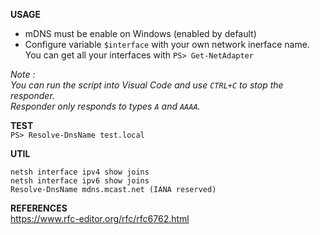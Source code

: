 **USAGE**  
- mDNS must be enable on Windows (enabled by default)  
- Configure variable `$interface` with your own network inerface name.  
  You can get all your interfaces with `PS> Get-NetAdapter` 

*Note :  
You can run the script into Visual Code and use `CTRL+C` to stop the responder.  
Responder only responds to types `A` and `AAAA`.*  

**TEST**  
`PS> Resolve-DnsName test.local`

**UTIL**  
```
netsh interface ipv4 show joins
netsh interface ipv6 show joins
Resolve-DnsName mdns.mcast.net (IANA reserved) 
```

**REFERENCES**  
https://www.rfc-editor.org/rfc/rfc6762.html
